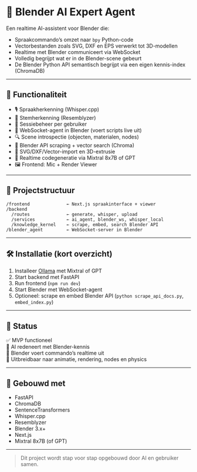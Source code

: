 # 🧠 Blender AI Expert Agent

Een realtime AI-assistent voor Blender die:
- Spraakcommando’s omzet naar `bpy` Python-code
- Vectorbestanden zoals SVG, DXF en EPS verwerkt tot 3D-modellen
- Realtime met Blender communiceert via WebSocket
- Volledig begrijpt wat er in de Blender-scene gebeurt
- De Blender Python API semantisch begrijpt via een eigen kennis-index (ChromaDB)

---

## 🚀 Functionaliteit

- 🎙️ Spraakherkenning (Whisper.cpp)
- 🧠 Stemherkenning (Resemblyzer)
- 🔁 Sessiebeheer per gebruiker
- 📡 WebSocket-agent in Blender (voert scripts live uit)
- 🔍 Scene introspectie (objecten, materialen, nodes)
- 📘 Blender API scraping + vector search (Chroma)
- 📄 SVG/DXF/Vector-import en 3D-extrusie
- 🧾 Realtime codegeneratie via Mixtral 8x7B of GPT
- 🖼️ Frontend: Mic + Render Viewer

---

## 📁 Projectstructuur

```
/frontend              ← Next.js spraakinterface + viewer
/backend
  /routes              ← generate, whisper, upload
  /services            ← ai_agent, blender_ws, whisper_local
  /knowledge_kernel    ← scrape, embed, search Blender API
/blender_agent         ← WebSocket-server in Blender
```

---

## 🛠️ Installatie (kort overzicht)

1. Installeer [Ollama](https://ollama.com) met Mixtral of GPT
2. Start backend met FastAPI
3. Run frontend (`npm run dev`)
4. Start Blender met WebSocket-agent
5. Optioneel: scrape en embed Blender API (`python scrape_api_docs.py`, `embed_index.py`)

---

## 📌 Status

✅ MVP functioneel  
🧠 AI redeneert met Blender-kennis  
📡 Blender voert commando’s realtime uit  
🔁 Uitbreidbaar naar animatie, rendering, nodes en physics

---

## 🤖 Gebouwd met

- FastAPI
- ChromaDB
- SentenceTransformers
- Whisper.cpp
- Resemblyzer
- Blender 3.x+
- Next.js
- Mixtral 8x7B (of GPT)

---

> Dit project wordt stap voor stap opgebouwd door AI en gebruiker samen.
